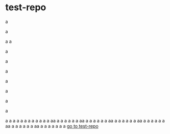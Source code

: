 # test-repo



a


a


a
a


a

a

a

a


a

a


a


a
a
a
a
a
a
a
a
a
a
a
a
aa
a
a
a
a
a
a
aa
a
a
a
a
a
a
aa
a
a
a
a
a
a
aa
a
a
a
a
a
a
aa
a
a
a
a
a
a
aa
a
a
a
a
a
a
a
[go to test-repo](#-test-repo)
